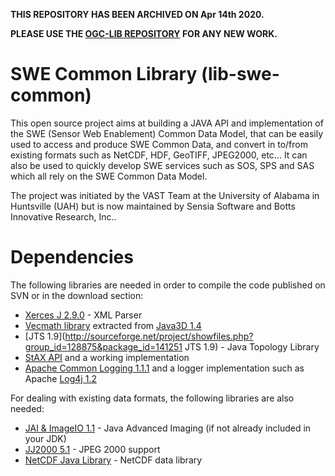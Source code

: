 **THIS REPOSITORY HAS BEEN ARCHIVED ON Apr 14th 2020.**

**PLEASE USE THE [OGC-LIB REPOSITORY](https://github.com/sensiasoft/ogc-lib) FOR ANY NEW WORK.**

SWE Common Library (lib-swe-common)
===================================

This open source project aims at building a JAVA API and implementation of the SWE (Sensor Web Enablement) Common Data Model, that can be easily used to access and produce SWE Common Data, and convert in to/from existing formats such as NetCDF, HDF, GeoTIFF, JPEG2000, etc... It can also be used to quickly develop SWE services such as SOS, SPS and SAS which all rely on the SWE Common Data Model.

The project was initiated by the VAST Team at the University of Alabama in Huntsville (UAH) but is now maintained by Sensia Software and Botts Innovative Research, Inc..

Dependencies
============

The following libraries are needed in order to compile the code published on SVN or in the download section:

* [Xerces J 2.9.0](http://archive.apache.org/dist/xml/xerces-j) - XML Parser
* [Vecmath library](http://swe-common-users.googlegroups.com/web/vecmath.jar?gda=UhEE7z0AAABmV-nEGeyOAwjBq61_Gv7ev2ireQPZzIye8CVrvhPv8_mwBFKd3SXrNiFzfP3zubLlNv--OykrTYJH3lVGu2Z5&gsc=dpJJIwsAAAAKbx6IcGny51zyzM-9xWCv) extracted from [Java3D 1.4](https://java3d.dev.java.net/)
* [JTS 1.9](http://sourceforge.net/project/showfiles.php?group_id=128875&package_id=141251 JTS 1.9) - Java Topology Library
* [StAX API](http://stax.codehaus.org/) and a working implementation
* [Apache Common Logging 1.1.1](http://commons.apache.org/downloads/download_logging.cgi) and a logger implementation such as Apache [Log4j 1.2](http://logging.apache.org/log4j/1.2/download.html)

For dealing with existing data formats, the following libraries are also needed:

* [JAI & ImageIO 1.1](https://jai-imageio.dev.java.net/binary-builds.html) - Java Advanced Imaging (if not already included in your JDK)
* [JJ2000 5.1](http://jpeg2000.epfl.ch/) - JPEG 2000 support
* [NetCDF Java Library](http://www.unidata.ucar.edu/software/netcdf-java/) - NetCDF data library
